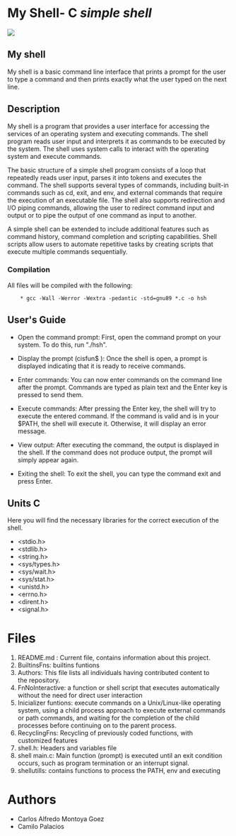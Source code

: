 # My Shell- C ***simple shell***
![](https://st2.depositphotos.com/1084193/8786/v/600/depositphotos_87862980-stock-illustration-dna-abstract-icon-and-element.jpg)
## My shell

My shell is a basic command line interface that prints a prompt for the user to type a command and then prints exactly what the user typed on the next line.

## **Description**

My shell is a program that provides a user interface for accessing the services of an operating system and executing commands. The shell program reads user input and interprets it as commands to be executed by the system. The shell uses system calls to interact with the operating system and execute commands.

The basic structure of a simple shell program consists of a loop that repeatedly reads user input, parses it into tokens and executes the command. The shell supports several types of commands, including built-in commands such as cd, exit, and env, and external commands that require the execution of an executable file. The shell also supports redirection and I/O piping commands, allowing the user to redirect command input and output or to pipe the output of one command as input to another.

A simple shell can be extended to include additional features such as command history, command completion and scripting capabilities. Shell scripts allow users to automate repetitive tasks by creating scripts that execute multiple commands sequentially. 

### **Compilation**


All files will be compiled with the following: 


        * gcc -Wall -Werror -Wextra -pedantic -std=gnu89 *.c -o hsh


## **User's Guide**
* Open the command prompt: First, open the command prompt on your system. To do this, run "./hsh".

* Display the prompt (cisfun$ ): Once the shell is open, a prompt is displayed indicating that it is ready to receive commands.  

* Enter commands: You can now enter commands on the command line after the prompt. Commands are typed as plain text and the Enter key is pressed to send them.

* Execute commands: After pressing the Enter key, the shell will try to execute the entered command. If the command is valid and is in your $PATH, the shell will execute it. Otherwise, it will display an error message.

* View output: After executing the command, the output is displayed in the shell. If the command does not produce output, the prompt will simply appear again.

* Exiting the shell: To exit the shell, you can type the command exit and press Enter.  

## **Units C**
Here you will find the necessary libraries for the correct execution of the shell.
* <stdio.h>
* <stdlib.h>
* <string.h>
* <sys/types.h>
* <sys/wait.h>
* <sys/stat.h>
* <unistd.h>
* <errno.h>
* <dirent.h>
* <signal.h>

# **Files**

1. README.md : Current file, contains information about this project.
2. BuiltinsFns: builtins funtions
3. Authors: This file lists all individuals having contributed content to the repository.
4. FnNoInteractive: a function or shell script that executes automatically without the need for direct user interaction
5. Inicializer funtions: execute commands on a Unix/Linux-like operating system, using a child process approach to execute external commands or path commands, and        waiting for the completion of the child processes before continuing on to the parent process.
6. RecyclingFns: Recycling of previously coded functions, with customized features
7. shell.h: Headers and variables file
8. shell main.c: Main function (prompt) is executed until an exit condition occurs, such as program termination or an interrupt signal.
9. shellutills: contains functions to process the PATH, env and executing

# Authors
* Carlos Alfredo Montoya Goez
* Camilo Palacios
